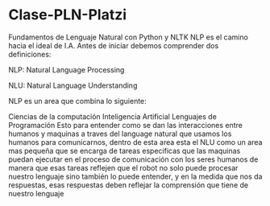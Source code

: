 # Clase-PLN-Platzi
Fundamentos de Lenguaje Natural con Python y NLTK
NLP es el camino hacia el ideal de I.A.
Antes de iniciar debemos comprender dos definiciones:

NLP: Natural Language Processing

NLU: Natural Language Understanding

NLP es un area que combina lo siguiente:

Ciencias de la computación
Inteligencia Artificial
Lenguajes de Programación
Esto para entender como se dan las interacciones entre humanos y maquinas a traves del language natural que usamos los humanos para comunicarnos, dentro de esta area esta el NLU como un area mas pequeña que se encarga de tareas especificas que las maquinas puedan ejecutar en el proceso de comunicación con los seres humanos de manera que esas tareas reflejen que el robot no solo puede procesar nuestro lenguaje sino también lo puede entender, y en la medida que nos da respuestas, esas respuestas deben reflejar la comprensión que tiene de nuestro lenguaje
